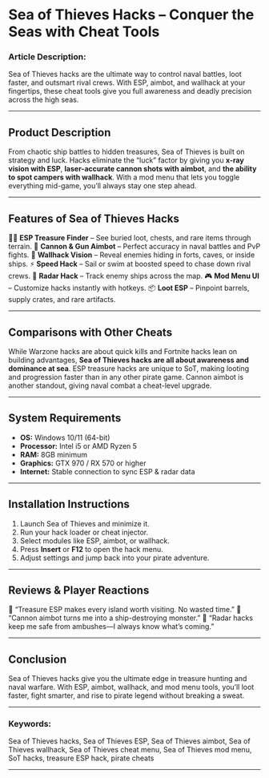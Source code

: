 # Sea of Thieves Hacks – Conquer the Seas with Cheat Tools

### Article Description:

Sea of Thieves hacks are the ultimate way to control naval battles, loot faster, and outsmart rival crews. With ESP, aimbot, and wallhack at your fingertips, these cheat tools give you full awareness and deadly precision across the high seas.


---

## Product Description

From chaotic ship battles to hidden treasures, Sea of Thieves is built on strategy and luck. Hacks eliminate the “luck” factor by giving you **x-ray vision with ESP**, **laser-accurate cannon shots with aimbot**, and **the ability to spot campers with wallhack**. With a mod menu that lets you toggle everything mid-game, you’ll always stay one step ahead.

---

## Features of Sea of Thieves Hacks

🏴‍☠️ **ESP Treasure Finder** – See buried loot, chests, and rare items through terrain.
🎯 **Cannon & Gun Aimbot** – Perfect accuracy in naval battles and PvP fights.
👀 **Wallhack Vision** – Reveal enemies hiding in forts, caves, or inside ships.
⚡ **Speed Hack** – Sail or swim at boosted speed to chase down rival crews.
🚨 **Radar Hack** – Track enemy ships across the map.
🎮 **Mod Menu UI** – Customize hacks instantly with hotkeys.
📦 **Loot ESP** – Pinpoint barrels, supply crates, and rare artifacts.

---

## Comparisons with Other Cheats

While Warzone hacks are about quick kills and Fortnite hacks lean on building advantages, **Sea of Thieves hacks are all about awareness and dominance at sea**. ESP treasure hacks are unique to SoT, making looting and progression faster than in any other pirate game. Cannon aimbot is another standout, giving naval combat a cheat-level upgrade.

---

## System Requirements

* **OS:** Windows 10/11 (64-bit)
* **Processor:** Intel i5 or AMD Ryzen 5
* **RAM:** 8GB minimum
* **Graphics:** GTX 970 / RX 570 or higher
* **Internet:** Stable connection to sync ESP & radar data

---

## Installation Instructions

1. Launch Sea of Thieves and minimize it.
2. Run your hack loader or cheat injector.
3. Select modules like ESP, aimbot, or wallhack.
4. Press **Insert** or **F12** to open the hack menu.
5. Adjust settings and jump back into your pirate adventure.

---

## Reviews & Player Reactions

💬 “Treasure ESP makes every island worth visiting. No wasted time.”
💬 “Cannon aimbot turns me into a ship-destroying monster.”
💬 “Radar hacks keep me safe from ambushes—I always know what’s coming.”

---

## Conclusion

Sea of Thieves hacks give you the ultimate edge in treasure hunting and naval warfare. With ESP, aimbot, wallhack, and mod menu tools, you’ll loot faster, fight smarter, and rise to pirate legend without breaking a sweat.

---

### Keywords:

Sea of Thieves hacks, Sea of Thieves ESP, Sea of Thieves aimbot, Sea of Thieves wallhack, Sea of Thieves cheat menu, Sea of Thieves mod menu, SoT hacks, treasure ESP hack, pirate cheats

---
